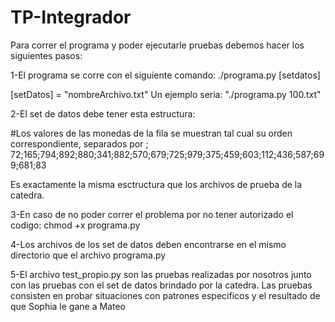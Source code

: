 # TP-Integrador

Para correr el programa y poder ejecutarle pruebas debemos hacer los siguientes pasos:

1-El programa se corre con el siguiente comando: ./programa.py [setdatos]

[setDatos] = "nombreArchivo.txt" Un ejemplo seria: "./programa.py 100.txt"

2-El set de datos debe tener esta estructura:

#Los valores de las monedas de la fila se muestran tal cual su orden correspondiente, separados por ; 72;165;794;892;880;341;882;570;679;725;979;375;459;603;112;436;587;699;681;83

Es exactamente la misma esctructura que los archivos de prueba de la catedra.

3-En caso de no poder correr el problema por no tener autorizado el codigo: chmod +x programa.py

4-Los archivos de los set de datos deben encontrarse en el mismo directorio que el archivo programa.py 

5-El archivo test_propio.py son las pruebas realizadas por nosotros junto con las pruebas con el set de datos brindado por la catedra. Las pruebas consisten en probar situaciones con patrones especificos y el resultado de que Sophia le gane a Mateo